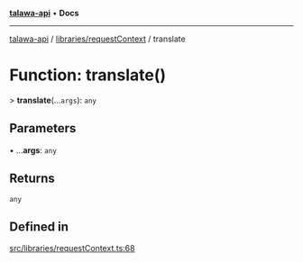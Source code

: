 [**talawa-api**](../../../README.md) • **Docs**

***

[talawa-api](../../../modules.md) / [libraries/requestContext](../README.md) / translate

# Function: translate()

\> **translate**(...`args`): `any`

## Parameters

• ...**args**: `any`

## Returns

`any`

## Defined in

[src/libraries/requestContext.ts:68](https://github.com/PalisadoesFoundation/talawa-api/blob/d0c167bb942c4778fba221c2cdd27665fc7dbf61/src/libraries/requestContext.ts#L68)
